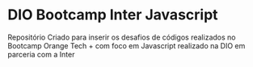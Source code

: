 # DIO Bootcamp Inter Javascript
Repositório Criado para inserir os desafios de códigos realizados no Bootcamp Orange Tech + com foco em Javascript realizado na DIO em parceria com a Inter

